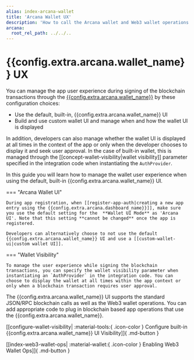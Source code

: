 ```yaml
---
alias: index-arcana-wallet
title: 'Arcana Wallet UX'
description: 'How to call the Arcana wallet and Web3 wallet operations in an app integrated with the Arcana Auth SDK for performing wallet operations programmatically.'
arcana:
  root_rel_path: ../../..
---
```


# {{config.extra.arcana.wallet_name}} UX

You can manage the app user experience during signing of the blockchain transactions through the [{{config.extra.arcana.wallet_name}}]({{page.meta.arcana.root_rel_path}}/concepts/anwallet/index.md) by these configuration choices:

* Use the default, built-in, {{config.extra.arcana.wallet_name}} UI 
* Build and use custom wallet UI and manage when and how the wallet UI is displayed  

In addition, developers can also manage whether the wallet UI is displayed at all times in the context of the app or only when the developer chooses to display it and seek user approval. In the case of built-in wallet, this is managed through the [[concept-wallet-visibility|wallet visibility]] parameter specified in the integration code when instantiating the `AuthProvider`.

In this guide you will learn how to manage the wallet user experience when using the default, built-in {{config.extra.arcana.wallet_name}} UI. 

=== "Arcana Wallet UI"

    During app registration, when [[register-app-auth|creating a new app entry using the {{config.extra.arcana.dashboard_name}}]], make sure you use the default setting for the  **Wallet UI Mode** as 'Arcana UI'. Note that this setting **cannot be changed** once the app is registered.

    Developers can alternatively choose to not use the default {{config.extra.arcana.wallet_name}} UI and use a [[custom-wallet-ui|custom wallet UI]]. 

=== "Wallet Visibility"

    To manage the user experience while signing the blockchain transactions, you can specify the wallet visibility parameter when instantiating an `AuthProvider` in the integration code. You can choose to display the wallet at all times within the app context or only when a blockchain transaction requires user approval.

The {{config.extra.arcana.wallet_name}} UI supports the standard JSON/RPC blockchain calls as well as the Web3 wallet operations. You can add appropriate code to plug in blockchain based app operations that use the {{config.extra.arcana.wallet_name}}.

[[configure-wallet-visibility| :material-tools:{ .icon-color } Configure built-in {{config.extra.arcana.wallet_name}} UI Visibility]]{ .md-button }

[[index-web3-wallet-ops| :material-wallet:{ .icon-color } Enabling Web3 Wallet Ops]]{ .md-button }